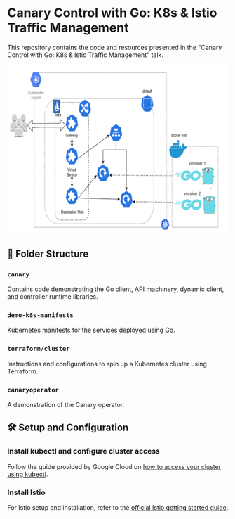 # Canary Control with Go: K8s & Istio Traffic Management

This repository contains the code and resources presented in the "Canary Control with Go: K8s & Istio Traffic Management" talk.

![Demo Diagram](./assets/demo.png)

## 📂 Folder Structure

### `canary`
Contains code demonstrating the Go client, API machinery, dynamic client, and controller runtime libraries.

### `demo-k8s-manifests`
Kubernetes manifests for the services deployed using Go.

### `terraform/cluster`
Instructions and configurations to spin up a Kubernetes cluster using Terraform.

### `canaryoperator`
A demonstration of the Canary operator.

## 🛠 Setup and Configuration

### Install kubectl and configure cluster access
Follow the guide provided by Google Cloud on [how to access your cluster using kubectl](https://cloud.google.com/kubernetes-engine/docs/how-to/cluster-access-for-kubectl).

### Install Istio
For Istio setup and installation, refer to the [official Istio getting started guide](https://istio.io/latest/docs/setup/getting-started/).
